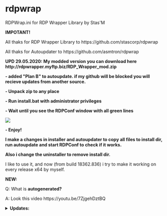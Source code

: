 # rdpwrap
RDPWrap.ini for RDP Wrapper Library by Stas'M
<p><b>IMPOTANT!</b>
<p>All thaks for RDP Wrapper Library to https://github.com/stascorp/rdpwrap
<p>All thaks for Autoupdater to https://github.com/asmtron/rdpwrap
<p> <b>UPD 29.05.2020: My modded version you can download here http://rdpwrapper.myftp.biz/RDP_Wrapper_mod.zip
<p>- added "Plan B" to autoupdate. if my github will be blocked you will recieve updates from another source.
<p>- Unpack zip to any place
<p>- Run install.bat with administrator privileges
<p>- Wait until you see the RDPConf window with all green lines
<p> <img src=https://b.radikal.ru/b28/2005/47/505a630a9521.png>
<p>- Enjoy!
<p>I make a changes in installer and autoupdater to  copy all files to install dir, run autoupdate and start RDPConf to check if it works.
<p>Also i change the uninstaller to remove install dir.</b>
<p>
<p>I like to use it, and now (from build 18362.836) i try to make it working on every release x64 by myself.
<p><b>NEW:</b> 
<p>Q: What is <b>autogenerated?</b>
<p>A: Look this video https://youtu.be/7ZjgehDztBQ</b>
<p>
<details>
<summary><b>Updates:</b></summary>
<p>14.01.2021: added support for <b>21292.1000</b> Insider Preview
<p>13.01.2021: added support for <b>19041.746</b>
<p>........................added support for <b>18362.1316</b>
<p>08.01.2021: added support for <b>21286.1000</b> Insider Preview
<p>24.12.2020: added support for <b>20279.1</b> Insider Preview
<p>........................added support for <b>21277.1000</b> Insider Preview
<p>01.12.2020: added support for <b>19041.662</b>
<p>27.11.2020: added support for <b>20262.1</b> Insider Preview
<p>19.11.2020: added support for <b>20257.1</b> Insider Preview
<p>12.11.2020: added support for <b>20251.1</b> Insider Preview
<p>01.11.2020: added support for <b>20246.1</b> Insider Preview
<p>22.10.2020: added support for <b>20241.1000</b> Insider Preview
<p>16.10.2020: added support for <b>20236.1000</b> Insider Preview
<p>12.10.2020: added support for <b>20231.1000</b> Insider Preview
<p>03.10.2020: added support for <b>20226.1000</b> Insider Preview
<p>24.09.2020: added support for <b>20221.1000</b> Insider Preview
<p>17.09.2020: added support for <b>20215.1000</b> Insider Preview
<p>11.09.2020: added support for <b>20211.1000</b> Insider Preview
<p>04.09.2020: added support for <b>20206.1000</b> Insider Preview
<p>02.09.2020: added support for <b>18963.1000</b> Insider Preview
<p>27.08.2020: added support for <b>20201.1000</b> Insider Preview
<p>23.08.2020: added support for <b>20197.1000</b> Insider Preview
<p>13.08.2020: added support for <b>20190.1000</b> Insider Preview
<p>06.08.2020: added support for <b>20185.1000</b> Insider Preview
<p>31.07.2020: added support for <b>20180.1000</b> Insider Preview
<p>24.07.2020: added support for <b>20175.1000</b> Insider Preview
<p>16.07.2020: added support for <b>20170.1000</b> Insider Preview
<p>02.07.2020: added support for <b>20161.1000</b> Insider Preview
<p>25.06.2020: added support for <b>20152.1000</b> Insider Preview
<p>18.06.2020: added support for <b>20150.1000</b> Insider Preview
<p>11.06.2020: added support for <b>19613.1000</b> Insider Preview
<p>11.06.2020: added support for <b>19645.1</b> Insider Preview
<p>07.06.2020: added support for <b>19640.1</b> Insider Preview
<p>29.05.2020: added support for <b>19635.1</b> Insider Preview
<p>........................added support for <b>19619.1000</b> Insider Preview
<p>24.05.2020: added support for <b>19631.1</b> Insider Preview
<p>17.05.2020: added support for <b>19628.1</b> Insider Preview
<p>16.05.2020: added support for <b>19041.84</b>
</details>
